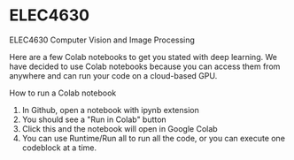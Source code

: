 # ELEC4630
ELEC4630 Computer Vision and Image Processing

Here are a few Colab notebooks to get you stated with deep learning.  We have decided to use Colab notebooks because you can access them from anywhere and can run your code on a cloud-based GPU.  

How to run a Colab notebook

1. In Github, open a notebook with ipynb extension
2. You should see a "Run in Colab" button
3. Click this and the notebook will open in Google Colab
4. You can use Runtime/Run all to run all the code, or you can execute one codeblock at a time.
